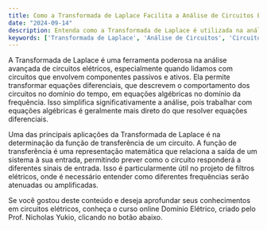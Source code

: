 ```yaml
---
title: Como a Transformada de Laplace Facilita a Análise de Circuitos Elétricos?
date: "2024-09-14"
description: Entenda como a Transformada de Laplace é utilizada na análise avançada de circuitos elétricos.
keywords: ['Transformada de Laplace', 'Análise de Circuitos', 'Circuitos Elétricos', 'Função de Transferência']
---
```


A Transformada de Laplace é uma ferramenta poderosa na análise avançada de circuitos elétricos, especialmente quando lidamos com circuitos que envolvem componentes passivos e ativos. Ela permite transformar equações diferenciais, que descrevem o comportamento dos circuitos no domínio do tempo, em equações algébricas no domínio da frequência. Isso simplifica significativamente a análise, pois trabalhar com equações algébricas é geralmente mais direto do que resolver equações diferenciais.

Uma das principais aplicações da Transformada de Laplace é na determinação da função de transferência de um circuito. A função de transferência é uma representação matemática que relaciona a saída de um sistema à sua entrada, permitindo prever como o circuito responderá a diferentes sinais de entrada. Isso é particularmente útil no projeto de filtros elétricos, onde é necessário entender como diferentes frequências serão atenuadas ou amplificadas.

Se você gostou deste conteúdo e deseja aprofundar seus conhecimentos em circuitos elétricos, conheça o curso online Domínio Elétrico, criado pelo Prof. Nicholas Yukio, clicando no botão abaixo.